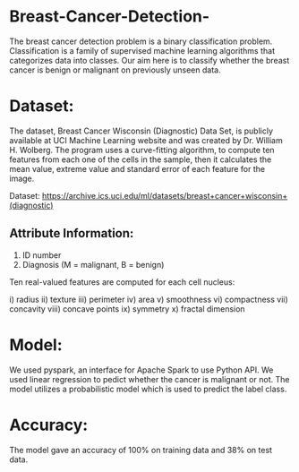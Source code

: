 # Breast-Cancer-Detection-

The breast cancer detection problem is a binary classification problem. Classification is a family of supervised machine learning algorithms that categorizes data into classes. Our aim here is to classify whether the breast cancer is benign or malignant on previously unseen data. 

# Dataset:

The dataset, Breast Cancer Wisconsin (Diagnostic) Data Set, is publicly available at UCI Machine Learning website and was created by Dr. William H. Wolberg. The program uses a curve-fitting algorithm, to compute ten features from each one of the cells in the sample, then it calculates the mean value, extreme value and standard error of each feature for the image.

Dataset: https://archive.ics.uci.edu/ml/datasets/breast+cancer+wisconsin+(diagnostic)

## Attribute Information:

1) ID number
2) Diagnosis (M = malignant, B = benign)

Ten real-valued features are computed for each cell nucleus:

i) radius 
ii) texture 
iii) perimeter
iv) area
v) smoothness 
vi) compactness
vii) concavity 
viii) concave points 
ix) symmetry
x) fractal dimension 

# Model:

We used pyspark, an interface for Apache Spark to use Python API. We used linear regression to pedict whether the cancer is malignant or not. The model utilizes a probabilistic model which is used to predict the label class. 

# Accuracy:

The model gave an accuracy of 100% on training data and 38% on test data.

